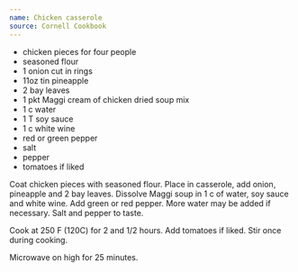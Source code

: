 ```yaml
---
name: Chicken casserole
source: Cornell Cookbook
---
```


* chicken pieces for four people
* seasoned flour
* 1 onion cut in rings
* 11oz tin pineapple
* 2 bay leaves
* 1 pkt Maggi cream of chicken dried soup mix
* 1 c water
* 1 T soy sauce 
* 1 c white wine
* red or green pepper
* salt 
* pepper
* tomatoes if liked

Coat chicken pieces with seasoned flour.  Place in casserole, add onion, pineapple and 2 bay leaves.  Dissolve Maggi soup in 1 c of water, soy sauce and white wine.  Add green or red pepper.  More water may be added if necessary.  Salt and pepper to taste.

Cook at 250 F (120C) for 2 and 1/2 hours.  Add tomatoes if liked.  Stir once during cooking.

Microwave on high for 25 minutes.

